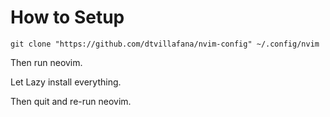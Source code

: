 # How to Setup
`git clone "https://github.com/dtvillafana/nvim-config" ~/.config/nvim`

Then run neovim.

Let Lazy install everything.

Then quit and re-run neovim.
